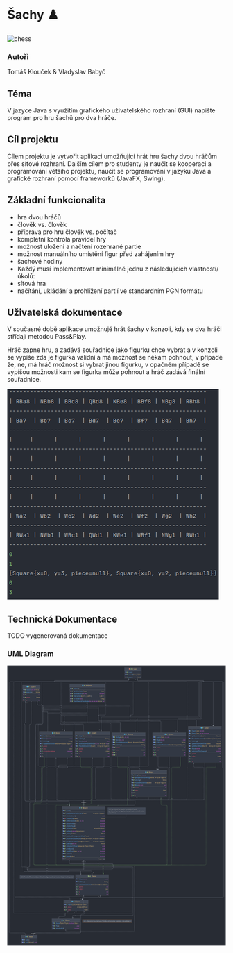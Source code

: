 # Šachy ♟️

<img src="https://images.chesscomfiles.com/uploads/v1/images_users/tiny_mce/SamCopeland/phpuTejFE.gif" alt="chess" width="250"/>

### Autoři
Tomáš Klouček & Vladyslav Babyč

## Téma

V jazyce Java s využitím grafického uživatelského rozhraní (GUI) napište program pro hru šachů pro dva hráče.

## Cíl projektu

Cílem projektu je vytvořit aplikaci umožňující hrát hru šachy dvou hráčům přes síťové rozhraní. Dalším cílem pro studenty je naučit se kooperaci a programování většího projektu, naučit se programování v jazyku Java a grafické rozhraní pomocí frameworků (JavaFX, Swing).

## Základní funkcionalita

- hra dvou hráčů
- člověk vs. člověk
- příprava pro hru člověk vs. počítač
- kompletní kontrola pravidel hry
- možnost uložení a načtení rozehrané partie
- možnost manuálního umístění figur před zahájením hry
- šachové hodiny
- Každý musí implementovat minimálně jednu z následujících vlastností/úkolů:
- síťová hra
- načítání, ukládání a prohlížení partií ve standardním PGN formátu

## Uživatelská dokumentace
V současné době aplikace umožnujě hrát šachy v konzoli, kdy se dva hráči střídají metodou Pass&Play.

Hráč zapne hru, a zadává souřadnice jako figurku chce vybrat a v konzoli se vypíše zda je figurka validní a má možnost se někam pohnout, v případě že, ne, má hráč možnost si vybrat jinou figurku, v opačném případě se vypíšou možnosti kam se figurka může pohnout a hráč zadává finální souřadnice.

<img src="/media/console.png" alt="UML" width="488"/>

## Technická Dokumentace

TODO vygenerovaná dokumentace

### UML Diagram

<img src="/media/uml.png" alt="UML" />
